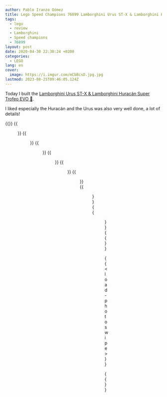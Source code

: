 ```yaml
---
author: Pablo Iranzo Gómez
title: Lego Speed Champions 76899 Lamborghini Urus ST-X & Lamborghini Huracán Super Trofeo EVO
tags:
  - lego
  - review
  - Lamborghini
  - Speed champions
  - 76899
layout: post
date: 2020-04-30 22:30:24 +0200
categories:
  - LEGO
lang: en
cover:
  image: https://i.imgur.com/mCbBcsD.jpg.jpg
lastmod: 2023-08-25T09:46:05.124Z
---
```


Today I built the [Lamborghini Urus ST-X & Lamborghini Huracán Super Trofeo EVO 🛒](https://www.amazon.es/dp/B07W6Q9G1Y?tag=redken-21).

I liked especially the Huracán and the Urus was also very well done, a lot of details!

{{<gallery>}}
{{<figure src="https://i.imgur.com/dMor15ot.jpg" link="https://i.imgur.com/dMor15o.jpg.jpg" alt="Huracán frontal-side view" >}}
{{<figure src="https://i.imgur.com/WFZExx3t.jpg" link="https://i.imgur.com/WFZExx3.jpg.jpg" alt="Huracán frontal view" >}}
{{<figure src="https://i.imgur.com/wC3QWDbt.jpg" link="https://i.imgur.com/wC3QWDb.jpg.jpg" alt="Huracán frontal view with rear spoiler" >}}
{{<figure src="https://i.imgur.com/f0RYTaHt.jpg" link="https://i.imgur.com/f0RYTaH.jpg.jpg" alt="Huracán back details" >}}
{{<figure src="https://i.imgur.com/gveoUgut.jpg" link="https://i.imgur.com/gveoUgu.jpg.jpg" alt="Urus frontal-side view" >}}
{{<figure src="https://i.imgur.com/R3old3ot.jpg" link="https://i.imgur.com/R3old3o.jpg.jpg" alt="Urus side-back view" >}}
{{<figure src="https://i.imgur.com/91uRNPAt.jpg" link="https://i.imgur.com/91uRNPA.jpg.jpg" alt="Urus front-side view" >}}
{{<figure src="https://i.imgur.com/mCbBcsDt.jpg" link="https://i.imgur.com/mCbBcsD.jpg.jpg" alt="Huracán and Urus side by side" >}}
{{</gallery>}}

{{< load-photoswipe >}}

{{<enjoy>}}
